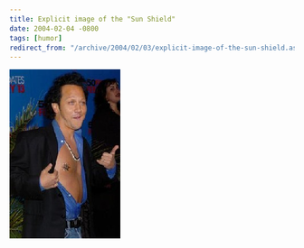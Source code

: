 ```yaml
---
title: Explicit image of the "Sun Shield"
date: 2004-02-04 -0800
tags: [humor]
redirect_from: "/archive/2004/02/03/explicit-image-of-the-sun-shield.aspx/"
---
```


![](/images/SunRing.JPG)

